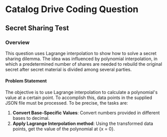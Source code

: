 # Catalog Drive Coding Question

## Secret Sharing Test

### Overview

This question uses Lagrange interpolation to show how to solve a secret sharing dilemma. The idea was influenced by polynomial interpolation, in which a predetermined number of shares are needed to rebuild the original secret after secret material is divided among several parties.

#### Problem Statement

The objective is to use Lagrange interpolation to calculate a polynomial's value at a certain point. To accomplish this, data points in the supplied JSON file must be processed. To be precise, the tasks are:

1. **Convert Base-Specific Values**: Convert numbers provided in different bases to decimal.
2. **Apply Lagrange Interpolation method**: Using the transformed data points, get the value of the polynomial at {x = 0}.
